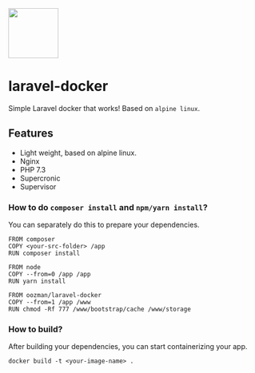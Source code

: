 <img src="https://dl.dropbox.com/s/2usz2l4099j7pdy/logo-laravel-docker.png" width=100/>

# laravel-docker
Simple Laravel docker that works! Based on `alpine linux`. 

## Features
- Light weight, based on alpine linux.
- Nginx
- PHP 7.3
- Supercronic
- Supervisor

### How to do `composer install` and `npm/yarn install`?
You can separately do this to prepare your dependencies.

```
FROM composer
COPY <your-src-folder> /app
RUN composer install

FROM node
COPY --from=0 /app /app
RUN yarn install

FROM oozman/laravel-docker
COPY --from=1 /app /www
RUN chmod -Rf 777 /www/bootstrap/cache /www/storage
```

### How to build?
After building your dependencies, you can start containerizing your app.

```
docker build -t <your-image-name> .
```
